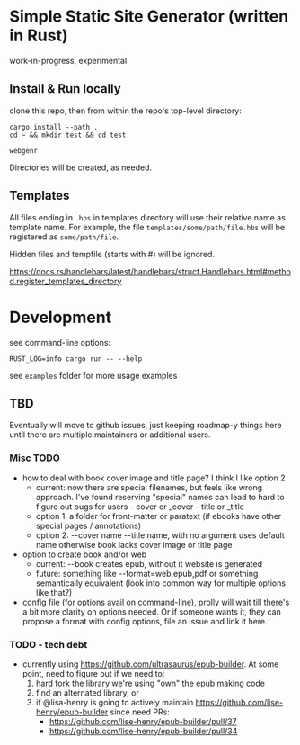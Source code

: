 # Simple Static Site Generator (written in Rust)

work-in-progress, experimental

## Install & Run locally

clone this repo, then from within the repo's top-level directory:
```
cargo install --path .
cd ~ && mkdir test && cd test

webgenr
```

Directories will be created, as needed.

## Templates

All files ending in `.hbs` in templates directory will use their relative name as template name. For example, the file `templates/some/path/file.hbs` will be registered as `some/path/file`.

Hidden files and tempfile (starts with #) will be ignored.

https://docs.rs/handlebars/latest/handlebars/struct.Handlebars.html#method.register_templates_directory

# Development

see command-line options:
```
RUST_LOG=info cargo run -- --help
```

see `examples` folder for more usage examples

## TBD
Eventually will move to github issues, just keeping roadmap-y things here
until there are multiple maintainers or additional users.

### Misc TODO
- how to deal with book cover image and title page? I think I like option 2
  - current: now there are special filenames, but feels like wrong approach.
    I've found reserving "special" names can lead to hard to figure out bugs
    for users
        - cover or _cover
        - title or _title
  - option 1: a folder for front-matter or paratext
    (if ebooks have other special pages / annotations)
  - option 2: --cover name --title name, with no argument uses default name
    otherwise book lacks cover image or title page
- option to create book and/or web
  - current: --book creates epub, without it website is generated
  - future: something like --format=web,epub,pdf or something semantically
    equivalent (look into common way for multiple options like that?)
- config file (for options avail on command-line), prolly will wait till
  there's a bit more clarity on options needed. Or if someone wants it,
  they can propose a format with config options, file an issue and link it here.



### TODO - tech debt
-  currently using https://github.com/ultrasaurus/epub-builder.
   At some point, need to figure out if we need to:
    1. hard fork the library we're using "own" the epub making code
    2. find an alternated library, or
    3. if @lisa-henry is going to actively maintain https://github.com/lise-henry/epub-builder
    since need PRs:
        - https://github.com/lise-henry/epub-builder/pull/37
        - https://github.com/lise-henry/epub-builder/pull/34

